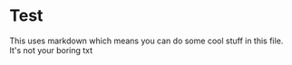 # Test

This uses markdown which means you can do some cool stuff in this file. It's not your boring txt
